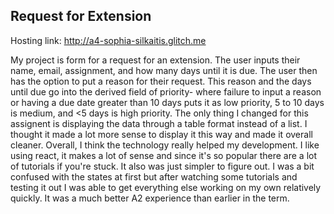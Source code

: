 ## Request for Extension

Hosting link: http://a4-sophia-silkaitis.glitch.me

My project is form for a request for an extension. The user inputs their name, email, assignment, and how many days until it is due. The user then has the option to put a reason for their request. This reason and the days until due go into the derived field of priority- where failure to input a reason or having a due date greater than 10 days puts it as low priority, 5 to 10 days is medium, and <5 days is high priority.
The only thing I changed for this assignent is displaying the data through a table format instead of a list. I thought it made a lot more sense to display it this way and made it overall cleaner.
Overall, I think the technology really helped my development. I like using react, it makes a lot of sense and since it's so popular there are a lot of tutorials if you're stuck. It also was just simpler to figure out. I was a bit confused with the states at first but after watching some tutorials and testing it out I was able to get everything else working on my own relatively quickly. It was a much better A2 experience than earlier in the term.
